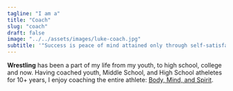 ```yaml
---
tagline: "I am a"
title: "Coach"
slug: "coach"
draft: false
image: "../../assets/images/luke-coach.jpg"
subtitle: '"Success is peace of mind attained only through self-satisfaction in knowing you made the effort to do the best of which you are capable." <span class="text-sm font-semibold tracking-wide uppercase text-primary-800">John Wooden</span>'
---
```

<strong>Wrestling</strong> has been a part of my life from my youth, to high school, college and now. Having coached youth, Middle School, and High School atheletes for 10+ years, I enjoy coaching the entire athlete: [Body, Mind, and Spirit](https://3dinstitute.com/).
